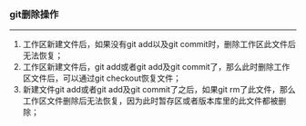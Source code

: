 ### git删除操作

---

1. 工作区新建文件后，如果没有git add以及git commit时，删除工作区此文件后无法恢复；
2. 工作区新建文件后，git add或者git add及git commit了，那么此时删除工作区文件后，可以通过git checkout恢复文件；
3. 新建文件git add或者git add及git commit了之后，如果git rm了此文件，那么工作区文件删除后无法恢复，因为此时暂存区或者版本库里的此文件都被删除；